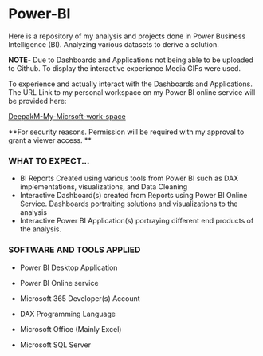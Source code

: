# Power-BI

Here is a repository of my analysis and projects done in Power Business Intelligence (BI). Analyzing various datasets to derive a solution. 

**NOTE**- Due to Dashboards and Applications not being able to be uploaded to Github. To display the interactive experience Media GIFs were used.

To experience and actually interact with the Dashboards and Applications. The URL Link to my personal workspace on my Power BI online service will be provided here:

[DeepakM-My-Micrsoft-work-space](https://app.powerbi.com/groups/me/list?ctid=da17df9a-8c49-40fc-a1da-012aca883f37&experience=power-bi&clientSideAuth=0)


**For security reasons. Permission will be required with my approval to grant a viewer access. **


### WHAT TO EXPECT...

- BI Reports Created using various tools from Power BI such as DAX implementations, visualizations, and Data Cleaning
- Interactive Dashboard(s) created from Reports using Power BI Online Service. Dashboards portraiting solutions and visualizations to the analysis
- Interactive Power BI Application(s) portraying different end products of the analysis.


### SOFTWARE AND TOOLS APPLIED

- Power BI Desktop Application
  
- Power BI Online service

- Microsoft 365 Developer(s) Account

- DAX Programming Language

- Microsoft Office (Mainly Excel)

- Microsoft SQL Server 


